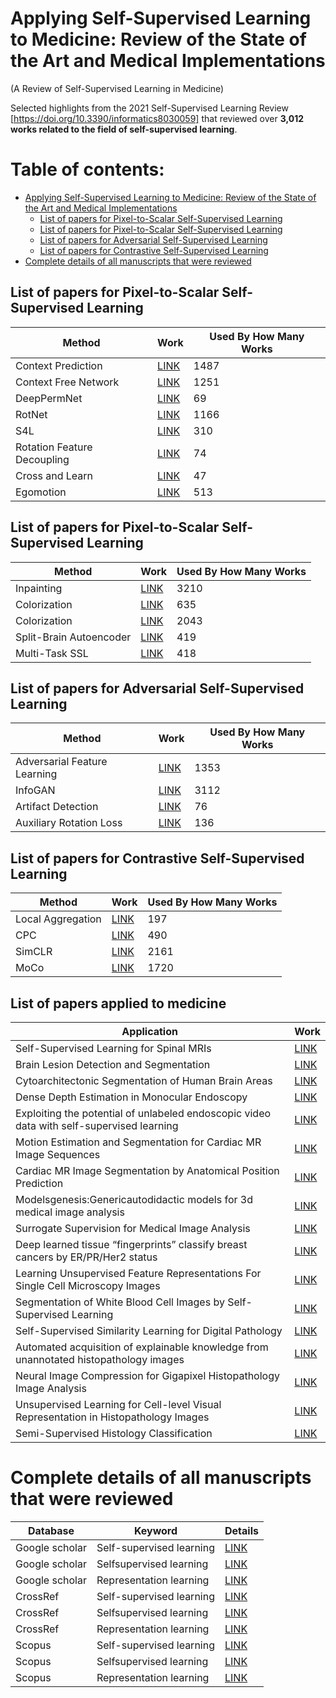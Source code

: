 # Applying Self-Supervised Learning to Medicine: Review of the State of the Art and Medical Implementations
(A Review of Self-Supervised Learning in Medicine)

Selected highlights from the 2021 Self-Supervised Learning Review [https://doi.org/10.3390/informatics8030059] that reviewed over **3,012 works related to the field of self-supervised learning**. 

Table of contents:
==================
- [Applying Self-Supervised Learning to Medicine: Review of the State of the Art and Medical Implementations](#applying-self-supervised-learning-to-medicine--review-of-the-state-of-the-art-and-medical-implementations)
  * [List of papers for Pixel-to-Scalar Self-Supervised Learning](#list-of-papers-for-pixel-to-scalar-self-supervised-learning)
  * [List of papers for Pixel-to-Scalar Self-Supervised Learning](#list-of-papers-for-pixel-to-scalar-self-supervised-learning-1)
  * [List of papers for Adversarial Self-Supervised Learning](#list-of-papers-for-adversarial-self-supervised-learning)
  * [List of papers for Contrastive Self-Supervised Learning](#list-of-papers-for-contrastive-self-supervised-learning)
- [Complete details of all manuscripts that were reviewed](#complete-details-of-all-manuscripts-that-were-reviewed)

## List of papers for Pixel-to-Scalar Self-Supervised Learning
| Method                      | Work                                                                                                                                                           | Used By How Many Works |
| --------------------------- | -------------------------------------------------------------------------------------------------------------------------------------------------------------- | ---------------------- |
| Context Prediction          | [LINK](https://www.cv-foundation.org/openaccess/content_iccv_2015/papers/Doersch_Unsupervised_Visual_Representation_ICCV_2015_paper.pdf)                       | 1487                   |
| Context Free Network        | [LINK](https://link.springer.com/chapter/10.1007/978-3-319-46466-4_5)                                                                                          | 1251                   |
| DeepPermNet                 | [LINK](https://openaccess.thecvf.com/content_cvpr_2017/papers/Santa_Cruz_DeepPermNet_Visual_Permutation_CVPR_2017_paper.pdf)                                   | 69                     |
| RotNet                      | [LINK](https://arxiv.org/pdf/1803.07728.pdf)                                                                                                                   | 1166                   |
| S4L                         | [LINK](https://openaccess.thecvf.com/content_ICCV_2019/papers/Zhai_S4L_Self-Supervised_Semi-Supervised_Learning_ICCV_2019_paper.pdf)                           | 310                    |
| Rotation Feature Decoupling | [LINK](https://openaccess.thecvf.com/content_CVPR_2019/papers/Feng_Self-Supervised_Representation_Learning_by_Rotation_Feature_Decoupling_CVPR_2019_paper.pdf) | 74                     |
| Cross and Learn             | [LINK](https://link.springer.com/chapter/10.1007/978-3-030-12939-2_17)                                                                                         | 47                     |
| Egomotion                   | [LINK](https://www.cv-foundation.org/openaccess/content_iccv_2015/papers/Agrawal_Learning_to_See_ICCV_2015_paper.pdf)                                          | 513                    |

## List of papers for Pixel-to-Scalar Self-Supervised Learning
| Method                  | Work                                                                                                                           | Used By How Many Works |
| ----------------------- | ------------------------------------------------------------------------------------------------------------------------------ | ---------------------- |
| Inpainting              | [LINK](https://openaccess.thecvf.com/content_cvpr_2016/papers/Pathak_Context_Encoders_Feature_CVPR_2016_paper.pdf)             | 3210                   |
| Colorization            | [LINK](https://link.springer.com/chapter/10.1007/978-3-319-46493-0_35)                                                         | 635                    |
| Colorization            | [LINK](https://link.springer.com/chapter/10.1007/978-3-319-46487-9_40)                                                         | 2043                   |
| Split-Brain Autoencoder | [LINK](https://openaccess.thecvf.com/content_cvpr_2017/papers/Zhang_Split-Brain_Autoencoders_Unsupervised_CVPR_2017_paper.pdf) | 419                    |
| Multi-Task SSL          | [LINK](https://openaccess.thecvf.com/content_ICCV_2017/papers/Doersch_Multi-Task_Self-Supervised_Visual_ICCV_2017_paper.pdf)   | 418                    |

## List of papers for Adversarial Self-Supervised Learning
| Method                       | Work                                                                                                                                     | Used By How Many Works |
| ---------------------------- | ---------------------------------------------------------------------------------------------------------------------------------------- | ---------------------- |
| Adversarial Feature Learning | [LINK](https://arxiv.org/pdf/1605.09782.pdf)                                                                                             | 1353                   |
| InfoGAN                      | [LINK](https://proceedings.neurips.cc/paper/2016/file/7c9d0b1f96aebd7b5eca8c3edaa19ebb-Paper.pdf)                                        | 3112                   |
| Artifact Detection           | [LINK](https://openaccess.thecvf.com/content_cvpr_2018/papers/Jenni_Self-Supervised_Feature_Learning_CVPR_2018_paper.pdf)                | 76                     |
| Auxiliary Rotation Loss      | [LINK](https://openaccess.thecvf.com/content_CVPR_2019/papers/Chen_Self-Supervised_GANs_via_Auxiliary_Rotation_Loss_CVPR_2019_paper.pdf) | 136                    |

## List of papers for Contrastive Self-Supervised Learning
| Method            | Work                                                                                                                                                       | Used By How Many Works |
| ----------------- | ---------------------------------------------------------------------------------------------------------------------------------------------------------- | ---------------------- |
| Local Aggregation | [LINK](https://openaccess.thecvf.com/content_ICCV_2019/papers/Zhuang_Local_Aggregation_for_Unsupervised_Learning_of_Visual_Embeddings_ICCV_2019_paper.pdf) | 197                    |
| CPC               | [LINK](http://proceedings.mlr.press/v119/henaff20a/henaff20a.pdf)                                                                                          | 490                    |
| SimCLR            | [LINK](http://proceedings.mlr.press/v119/chen20j/chen20j.pdf)                                                                                              | 2161                   |
| MoCo              | [LINK](https://openaccess.thecvf.com/content_CVPR_2020/papers/He_Momentum_Contrast_for_Unsupervised_Visual_Representation_Learning_CVPR_2020_paper.pdf)    | 1720                   |

## List of papers applied to medicine
| Application            | Work                                                                                                                                                
| ----------------------------------------------------------------------------------------- | ---------------------------------------------------------------------------------------------------------------------------------------------------------- |
| Self-Supervised Learning for Spinal MRIs | [LINK](https://arxiv.org/pdf/1708.00367.pdf) |           
| Brain Lesion Detection and Segmentation | [LINK](https://arxiv.org/pdf/1611.08664.pdf) |                                                                                          
| Cytoarchitectonic Segmentation of Human Brain Areas | [LINK](https://arxiv.org/pdf/1806.05104.pdf) |                                                                                             
| Dense Depth Estimation in Monocular Endoscopy | [LINK](https://arxiv.org/pdf/1806.09521.pdf) |      
| Exploiting the potential of unlabeled endoscopic video data with self-supervised learning | [LINK](https://arxiv.org/pdf/1711.09726.pdf) |  
| Motion Estimation and Segmentation for Cardiac MR Image Sequences | [LINK](https://arxiv.org/pdf/1806.04066.pdf) |  
| Cardiac MR Image Segmentation by Anatomical Position Prediction | [LINK](https://arxiv.org/pdf/1907.02757.pdf) |  
| Modelsgenesis:Genericautodidactic models for 3d medical image analysis | [LINK](https://arxiv.org/pdf/1908.06912.pdf) |  
| Surrogate Supervision for Medical Image Analysis | [LINK](https://arxiv.org/pdf/1901.08707.pdf) |  
| Deep learned tissue “fingerprints” classify breast cancers by ER/PR/Her2 status | [LINK](https://www.nature.com/articles/s41598-020-64156-4) |  
| Learning Unsupervised Feature Representations For Single Cell Microscopy Images | [LINK](https://doi.org/10.1371/journal.pcbi.1007348) |  
| Segmentation of White Blood Cell Images by Self-Supervised Learning | [LINK](https://doi.org/10.1016/j.micron.2018.01.010) |  
| Self-Supervised Similarity Learning for Digital Pathology | [LINK](https://arxiv.org/pdf/1905.08139.pdf) |  
| Automated acquisition of explainable knowledge from unannotated histopathology images | [LINK](https://www.nature.com/articles/s41467-019-13647-8) |  
| Neural Image Compression for Gigapixel Histopathology Image Analysis | [LINK](https://arxiv.org/pdf/1811.02840.pdf) |  
| Unsupervised Learning for Cell-level Visual Representation in Histopathology Images | [LINK](https://arxiv.org/pdf/1711.11317.pdf) |  
| Semi-Supervised Histology Classification | [LINK](https://arxiv.org/pdf/1910.10825.pdf) |  

# Complete details of all manuscripts that were reviewed
| Database          | Keyword                  | Details                                                          |
| ----------------- | ------------------------ | ---------------------------------------------------------------- |
| Google scholar    | Self-supervised learning | [LINK](Markdown%20Files/gs%20self-supervised%20learning.md)      |
| Google scholar    | Selfsupervised learning  | [LINK](Markdown%20Files/gs%20selfsupervised%20learning.md)       |
| Google scholar    | Representation learning  | [LINK](Markdown%20Files/gs%20representation%20learning.md)       |
| CrossRef          | Self-supervised learning | [LINK](Markdown%20Files/cf%20self-supervised%20learning.md)      |
| CrossRef          | Selfsupervised learning  | [LINK](Markdown%20Files/cf%20selfsupervised%20learning.md)       |
| CrossRef          | Representation learning  | [LINK](Markdown%20Files/cf%20representation%20learning.md)       |
| Scopus            | Self-supervised learning | [LINK](Markdown%20Files/sc%20self-supervised%20learning.md)      |
| Scopus            | Selfsupervised learning  | [LINK](Markdown%20Files/sc%20selfsupervised%20learning.md)       |
| Scopus            | Representation learning  | [LINK](Markdown%20Files/sc%20representation%20learning.md)       |
